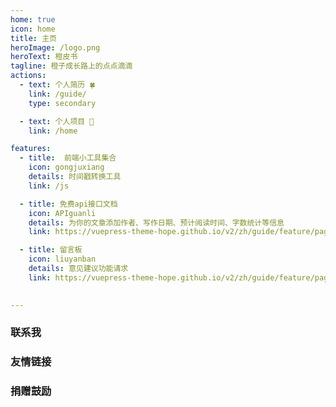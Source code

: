 ```yaml
---
home: true
icon: home
title: 主页
heroImage: /logo.png
heroText: 橙皮书
tagline: 橙子成长路上的点点滴滴
actions:
  - text: 个人简历 🍀
    link: /guide/
    type: secondary

  - text: 个人项目 🍊
    link: /home

features:
  - title:  前端小工具集合
    icon: gongjuxiang
    details: 时间戳转换工具
    link: /js

  - title: 免费api接口文档
    icon: APIguanli
    details: 为你的文章添加作者、写作日期、预计阅读时间、字数统计等信息
    link: https://vuepress-theme-hope.github.io/v2/zh/guide/feature/page-info.html

  - title: 留言板
    icon: liuyanban
    details: 意见建议功能请求
    link: https://vuepress-theme-hope.github.io/v2/zh/guide/feature/page-info.html
  

---
```


### 联系我



### 友情链接
### 捐赠鼓励